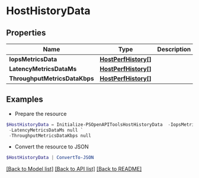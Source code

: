 # HostHistoryData
## Properties

Name | Type | Description | Notes
------------ | ------------- | ------------- | -------------
**IopsMetricsData** | [**HostPerfHistory[]**](HostPerfHistory.md) |  | [optional] 
**LatencyMetricsDataMs** | [**HostPerfHistory[]**](HostPerfHistory.md) |  | [optional] 
**ThroughputMetricsDataKbps** | [**HostPerfHistory[]**](HostPerfHistory.md) |  | [optional] 

## Examples

- Prepare the resource
```powershell
$HostHistoryData = Initialize-PSOpenAPIToolsHostHistoryData  -IopsMetricsData null `
 -LatencyMetricsDataMs null `
 -ThroughputMetricsDataKbps null
```

- Convert the resource to JSON
```powershell
$HostHistoryData | ConvertTo-JSON
```

[[Back to Model list]](../README.md#documentation-for-models) [[Back to API list]](../README.md#documentation-for-api-endpoints) [[Back to README]](../README.md)

